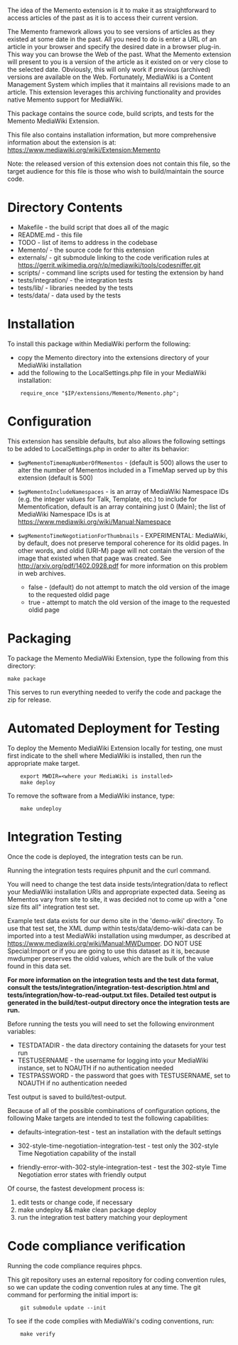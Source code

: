 The idea of the Memento extension is it to make it as straightforward to access articles of the past as it is to access their current version.

The Memento framework allows you to see versions of articles as they existed at some date in the past. All you need to do is enter a URL of an article in your browser and specify the desired date in a browser plug-in. This way you can browse the Web of the past. What the Memento extension will present to you is a version of the article as it existed on or very close to the selected date. Obviously, this will only work if previous (archived) versions are available on the Web. Fortunately, MediaWiki is a Content Management System which implies that it maintains all revisions made to an article. This extension leverages this archiving functionality and provides native Memento support for MediaWiki.

This package contains the source code, build scripts, and tests for the Memento MediaWiki Extension.

This file also contains installation information, but more comprehensive information about the extension is at: https://www.mediawiki.org/wiki/Extension:Memento

Note: the released version of this extension does not contain this file, so the target audience for this file is those who wish to build/maintain the source code.

# Directory Contents

* Makefile - the build script that does all of the magic
* README.md - this file
* TODO - list of items to address in the codebase
* Memento/ - the source code for this extension
* externals/ - git submodule linking to the code verification rules at https://gerrit.wikimedia.org/r/p/mediawiki/tools/codesniffer.git
* scripts/ - command line scripts used for testing the extension by hand
* tests/integration/ - the integration tests
* tests/lib/ - libraries needed by the tests
* tests/data/ - data used by the tests


# Installation

To install this package within MediaWiki perform the following:
* copy the Memento directory into the extensions directory of your MediaWiki installation
* add the following to the LocalSettings.php file in your MediaWiki installation:
```
    require_once "$IP/extensions/Memento/Memento.php";
```

# Configuration

This extension has sensible defaults, but also allows the following settings to be added to LocalSettings.php in order to alter its behavior:

* `$wgMementoTimemapNumberOfMementos` - (default is 500) allows the user to alter the number of Mementos included in a TimeMap served up by this extension (default is 500)

* `$wgMementoIncludeNamespaces` - is an array of MediaWiki Namespace IDs (e.g. the integer values for Talk, Template, etc.) to include for Mementofication, default is an array containing just 0 (Main); the list of MediaWiki Namespace IDs is at https://www.mediawiki.org/wiki/Manual:Namespace

* `$wgMementoTimeNegotiationForThumbnails` - EXPERIMENTAL: MediaWiki, by default, does not preserve temporal coherence for its oldid pages.  In other words, and oldid (URI-M) page will not contain the version of the image that existed when that page was created.  See http://arxiv.org/pdf/1402.0928.pdf for more information on this problem in web archives.
    * false - (default) do not attempt to match the old version of the image to the requested oldid page
    * true - attempt to match the old version of the image to the requested oldid page

# Packaging

To package the Memento MediaWiki Extension, type the following 
from this directory:

    make package

This serves to run everything needed to verify the code and package the zip for release.

# Automated Deployment for Testing

To deploy the Memento MediaWiki Extension locally for testing, one must first indicate to the shell where MediaWiki is installed, then run the appropriate make target.

```
    export MWDIR=<where your MediaWiki is installed>
    make deploy
```

To remove the software from a MediaWiki instance, type:

```
    make undeploy
```

# Integration Testing

Once the code is deployed, the integration tests can be run.

Running the integration tests requires phpunit and the curl command.

You will need to change the test data inside tests/integration/data to reflect your MediaWiki installation URIs and appropriate expected data.  Seeing as Mementos vary from site to site, it was decided not to come up with a "one size fits all" integration test set.  

Example test data exists for our demo site in the 'demo-wiki' directory. To use that test set, the XML dump within tests/data/demo-wiki-data can be imported into a test MediaWiki installation using mwdumper, as described at https://www.mediawiki.org/wiki/Manual:MWDumper. DO NOT USE Special:Import or if you are going to use this dataset as it is, because mwdumper preserves the oldid values, which are the bulk of the value found in this data set.

**For more information on the integration tests and the test data format, consult the tests/integration/integration-test-description.html and tests/integration/how-to-read-output.txt files.  Detailed test output is generated in the build/test-output directory once the integration tests are run.**

Before running the tests you will need to set the following environment variables:
* TESTDATADIR - the data directory containing the datasets for your test run
* TESTUSERNAME - the username for logging into your MediaWiki instance, set to NOAUTH if no authentication needed
* TESTPASSWORD - the password that goes with TESTUSERNAME, set to NOAUTH if no authentication needed

Test output is saved to build/test-output.

Because of all of the possible combinations of configuration options, the following Make targets are intended to test the following capabilities:

* defaults-integration-test - test an installation with the default settings

* 302-style-time-negotiation-integration-test - test only the 302-style Time Negotiation capability of the install

* friendly-error-with-302-style-integration-test - test the 302-style Time Negotiation error states with friendly output

Of course, the fastest development process is:

1. edit tests or change code, if necessary
2. make undeploy && make clean package deploy
3. run the integration test battery matching your deployment

# Code compliance verification

Running the code compliance requires phpcs.

This git repository uses an external repository for coding convention rules, so we can update the coding convention rules at any time.  The git command for performing the initial import is:

```
    git submodule update --init
```

To see if the code complies with MediaWiki's coding conventions, run:

```
    make verify
```
